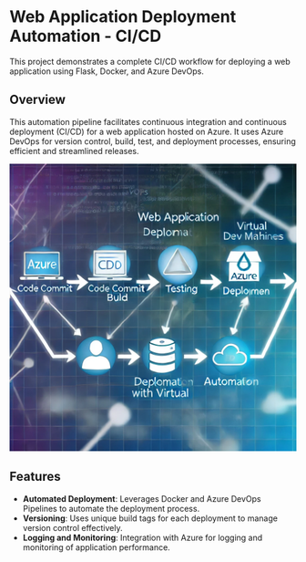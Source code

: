 # Web Application Deployment Automation - CI/CD

This project demonstrates a complete CI/CD workflow for deploying a web application using Flask, Docker, and Azure DevOps.

## Overview

This automation pipeline facilitates continuous integration and continuous deployment (CI/CD) for a web application hosted on Azure. It uses Azure DevOps for version control, build, test, and deployment processes, ensuring efficient and streamlined releases.

![CI/CD Workflow Diagram](dev.png "CI/CD Workflow Diagram")

## Features

- **Automated Deployment**: Leverages Docker and Azure DevOps Pipelines to automate the deployment process.
- **Versioning**: Uses unique build tags for each deployment to manage version control effectively.
- **Logging and Monitoring**: Integration with Azure for logging and monitoring of application performance.
